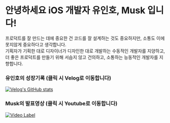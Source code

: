 # 안녕하세요 iOS 개발자 유인호, Musk 입니다!

프로덕트를 잘 만드는 데에 중요한 건 코드를 잘 설계하는 것도 중요하지만, 소통도 이에 못지않게 중요하다고 생각합니다. <br/>
기획자가 기획한 대로 디자이너가 디자인한 대로 개발하는 수동적인 개발자를 지양하고,<br/>
더 좋은 프로덕트를 만들기 위해 서슴지 않고 건의하고, 소통하는 능동적인 개발자를 지향합니다.


### 유인호의 성장기록 (클릭 시 Velog로 이동합니다)
[![Velog's GitHub stats](https://velog-readme-stats.vercel.app/api/list?name=yuiop1029)](https://velog.io/@yuiop1029) 


### Musk의 발표영상 (클릭 시 Youtube로 이동합니다)
[![Video Label](http://img.youtube.com/vi/WUtCuHOYjwA/0.jpg)](https://youtu.be/WUtCuHOYjwA)
